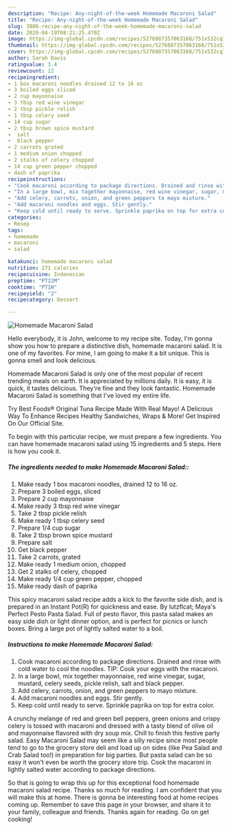 ```yaml
---
description: "Recipe: Any-night-of-the-week Homemade Macaroni Salad"
title: "Recipe: Any-night-of-the-week Homemade Macaroni Salad"
slug: 3886-recipe-any-night-of-the-week-homemade-macaroni-salad
date: 2020-04-19T08:21:25.470Z
image: https://img-global.cpcdn.com/recipes/5276887357063168/751x532cq70/homemade-macaroni-salad-recipe-main-photo.jpg
thumbnail: https://img-global.cpcdn.com/recipes/5276887357063168/751x532cq70/homemade-macaroni-salad-recipe-main-photo.jpg
cover: https://img-global.cpcdn.com/recipes/5276887357063168/751x532cq70/homemade-macaroni-salad-recipe-main-photo.jpg
author: Sarah Davis
ratingvalue: 3.4
reviewcount: 12
recipeingredient:
- 1 box macaroni noodles drained 12 to 16 oz
- 3 boiled eggs sliced
- 2 cup mayonnaise
- 3 tbsp red wine vinegar
- 2 tbsp pickle relish
- 1 tbsp celery seed
- 14 cup sugar
- 2 tbsp brown spice mustard
-  salt
-  black pepper
- 2 carrots grated
- 1 medium onion chopped
- 2 stalks of celery chopped
- 14 cup green pepper chopped
- dash of paprika
recipeinstructions:
- "Cook macaroni according to package directions. Drained and rinse with cold water to cool the noodles. TIP: Cook your eggs with the macaroni."
- "In a large bowl, mix together mayonnaise, red wine vinegar, sugar, mustard, celery seeds, pickle relish, salt and black pepper."
- "Add celery, carrots, onion, and green peppers to mayo mixture."
- "Add macaroni noodles and eggs. Stir gently."
- "Keep cold until ready to serve. Sprinkle paprika on top for extra color."
categories:
- Resep
tags:
- homemade
- macaroni
- salad

katakunci: homemade macaroni salad
nutrition: 271 calories
recipecuisine: Indonesian
preptime: "PT22M"
cooktime: "PT1H"
recipeyield: "2"
recipecategory: Dessert

---
```



![Homemade Macaroni Salad](https://img-global.cpcdn.com/recipes/5276887357063168/751x532cq70/homemade-macaroni-salad-recipe-main-photo.jpg)

Hello everybody, it is John, welcome to my recipe site. Today, I'm gonna show you how to prepare a distinctive dish, homemade macaroni salad. It is one of my favorites. For mine, I am going to make it a bit unique. This is gonna smell and look delicious.

Homemade Macaroni Salad is only one of the most popular of recent trending meals on earth. It is appreciated by millions daily. It is easy, it is quick, it tastes delicious. They're fine and they look fantastic. Homemade Macaroni Salad is something that I've loved my entire life.

Try Best Foods® Original Tuna Recipe Made With Real Mayo! A Delicious Way To Enhance Recipes Healthy Sandwiches, Wraps &amp; More! Get Inspired On Our Official Site.


To begin with this particular recipe, we must prepare a few ingredients. You can have homemade macaroni salad using 15 ingredients and 5 steps. Here is how you cook it.

##### The ingredients needed to make Homemade Macaroni Salad::

1. Make ready 1 box macaroni noodles, drained 12 to 16 oz.
1. Prepare 3 boiled eggs, sliced
1. Prepare 2 cup mayonnaise
1. Make ready 3 tbsp red wine vinegar
1. Take 2 tbsp pickle relish
1. Make ready 1 tbsp celery seed
1. Prepare 1/4 cup sugar
1. Take 2 tbsp brown spice mustard
1. Prepare  salt
1. Get  black pepper
1. Take 2 carrots, grated
1. Make ready 1 medium onion, chopped
1. Get 2 stalks of celery, chopped
1. Make ready 1/4 cup green pepper, chopped
1. Make ready dash of paprika


This spicy macaroni salad recipe adds a kick to the favorite side dish, and is prepared in an Instant Pot(R) for quickness and ease. By lutzflcat; Maya&#39;s Perfect Pesto Pasta Salad. Full of pesto flavor, this pasta salad makes an easy side dish or light dinner option, and is perfect for picnics or lunch boxes. Bring a large pot of lightly salted water to a boil. 

##### Instructions to make Homemade Macaroni Salad:

1. Cook macaroni according to package directions. Drained and rinse with cold water to cool the noodles. TIP: Cook your eggs with the macaroni.
1. In a large bowl, mix together mayonnaise, red wine vinegar, sugar, mustard, celery seeds, pickle relish, salt and black pepper.
1. Add celery, carrots, onion, and green peppers to mayo mixture.
1. Add macaroni noodles and eggs. Stir gently.
1. Keep cold until ready to serve. Sprinkle paprika on top for extra color.


A crunchy melange of red and green bell peppers, green onions and crispy celery is tossed with macaroni and dressed with a tasty blend of olive oil and mayonnaise flavored with dry soup mix. Chill to finish this festive party salad. Easy Macaroni Salad may seem like a silly recipe since most people tend to go to the grocery store deli and load up on sides (like Pea Salad and Crab Salad too!) in preparation for big parties. But pasta salad can be so easy it won&#39;t even be worth the grocery store trip. Cook the macaroni in lightly salted water according to package directions. 

So that is going to wrap this up for this exceptional food homemade macaroni salad recipe. Thanks so much for reading. I am confident that you will make this at home. There is gonna be interesting food at home recipes coming up. Remember to save this page in your browser, and share it to your family, colleague and friends. Thanks again for reading. Go on get cooking!

